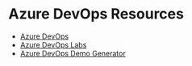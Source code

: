 # Azure DevOps Resources

* [Azure DevOps](https://dev.azure.com/)
* [Azure DevOps Labs](https://www.azuredevopslabs.com/)
* [Azure DevOps Demo Generator](https://azuredevopsdemogenerator.azurewebsites.net/)
